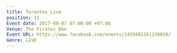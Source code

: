 ```yaml
---
title: Torantes Live
position: 11
Event date: 2017-08-07 07:00:00 +07:00
Venue: The Pirates Den
Event URL: https://www.facebook.com/events/1455081261239019/
Genre: LIVE
---
```


